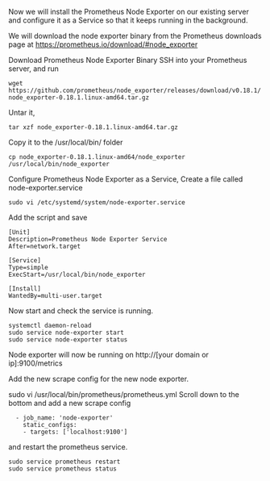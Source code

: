 Now we will install the Prometheus Node Exporter on our existing server and configure it as a Service so that it keeps running in the background.

We will download the node exporter binary from the Prometheus downloads page at https://prometheus.io/download/#node_exporter

Download Prometheus Node Exporter Binary
SSH into your Prometheus server, and run


```wget https://github.com/prometheus/node_exporter/releases/download/v0.18.1/node_exporter-0.18.1.linux-amd64.tar.gz```

Untar it,

```tar xzf node_exporter-0.18.1.linux-amd64.tar.gz```

Copy it to the /usr/local/bin/ folder

```cp node_exporter-0.18.1.linux-amd64/node_exporter /usr/local/bin/node_exporter```

Configure Prometheus Node Exporter as a Service, Create a file called node-exporter.service

``` sudo vi /etc/systemd/system/node-exporter.service ```

Add the script and save
```
[Unit]
Description=Prometheus Node Exporter Service
After=network.target

[Service]
Type=simple
ExecStart=/usr/local/bin/node_exporter

[Install]
WantedBy=multi-user.target

```
Now start and check the service is running.
```
systemctl daemon-reload
sudo service node-exporter start
sudo service node-exporter status
```
Node exporter will now be running on http://[your domain or ip]:9100/metrics


Add the new scrape config for the new node exporter.


sudo vi /usr/local/bin/prometheus/prometheus.yml
Scroll down to the bottom and add a new scrape config

```
  - job_name: 'node-exporter'
    static_configs:
    - targets: ['localhost:9100']
```

and restart the prometheus service.

```
sudo service prometheus restart
sudo service prometheus status
```